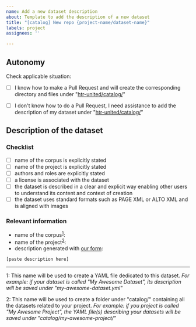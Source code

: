 ```yaml
---
name: Add a new dataset description
about: Template to add the description of a new dataset
title: "[catalog] New repo {project-name/dataset-name}"
labels: project
assignees: ''

---
```

## Autonomy

Check applicable situation:

- [ ] I know how to make a Pull Request and will create the corresponding directory and files under "[htr-united/catalog/](https://github.com/HTR-United/htr-united/tree/master/catalog)"
- [ ] I don't know how to do a Pull Request, I need assistance to add the description of my dataset under "[htr-united/catalog/](https://github.com/HTR-United/htr-united/tree/master/catalog)"


## Description of the dataset

### Checklist
- [ ] name of the corpus is explicitly stated
- [ ] name of the project is explicitly stated
- [ ] authors and roles are explicitly stated
- [ ] a license is associated with the dataset
- [ ] the dataset is described in a clear and explicit way enabling other users to understand its content and context of creation
- [ ] the dataset uses standard formats such as PAGE XML or ALTO XML and is aligned with images

### Relevant information

- name of the corpus<sup>[1](#fn1)</sup>: 
- name of the project<sup>[2](#fn2)</sup>:
- description generated with [our form](https://htr-united.github.io/document-your-data-en.html):
```
[paste description here]
```

---

<a name="fn1">1</a>: This name will be used to create a YAML file dedicated to this dataset.  *For example: if your dataset is called "My Awesome Dataset", its description will be saved under "my-awesome-dataset.yml"*

<a name="fn2">2</a>: This name will be used to create a folder under "catalog/" containing all the datasets related to your project. *For example: if you project is called "My Awesome Project", the YAML file(s) describing your datasets will be saved under "catalog/my-awesome-project/"*
